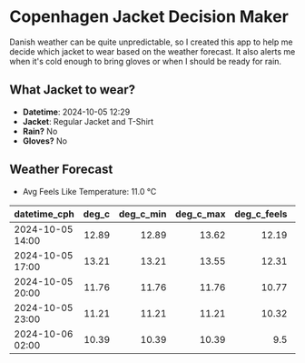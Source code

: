 
# Copenhagen Jacket Decision Maker

Danish weather can be quite unpredictable, so I created this app to help me decide which jacket to wear based on the weather forecast. 
It also alerts me when it's cold enough to bring gloves or when I should be ready for rain.

## What Jacket to wear?

- **Datetime**: 2024-10-05 12:29
- **Jacket**: Regular Jacket and T-Shirt
- **Rain?** No
- **Gloves?** No

## Weather Forecast
- Avg Feels Like Temperature: 11.0 °C

| datetime_cph     |   deg_c |   deg_c_min |   deg_c_max |   deg_c_feels | weather   | wind   | rain   |
|:-----------------|--------:|------------:|------------:|--------------:|:----------|:-------|:-------|
| 2024-10-05 14:00 |   12.89 |       12.89 |       13.62 |         12.19 | Clouds    | Low    | None   |
| 2024-10-05 17:00 |   13.21 |       13.21 |       13.55 |         12.31 | Clear     | Low    | None   |
| 2024-10-05 20:00 |   11.76 |       11.76 |       11.76 |         10.77 | Clear     | Low    | None   |
| 2024-10-05 23:00 |   11.21 |       11.21 |       11.21 |         10.32 | Clouds    | Low    | None   |
| 2024-10-06 02:00 |   10.39 |       10.39 |       10.39 |          9.5  | Clouds    | Low    | None   |
        